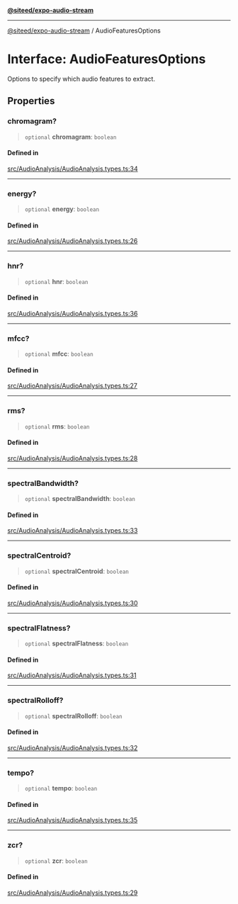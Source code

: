 [**@siteed/expo-audio-stream**](../README.md)

***

[@siteed/expo-audio-stream](../README.md) / AudioFeaturesOptions

# Interface: AudioFeaturesOptions

Options to specify which audio features to extract.

## Properties

### chromagram?

> `optional` **chromagram**: `boolean`

#### Defined in

[src/AudioAnalysis/AudioAnalysis.types.ts:34](https://github.com/deeeed/expo-audio-stream/blob/93d9cba0579dfa339ab3318d5964fcefc2783240/packages/expo-audio-stream/src/AudioAnalysis/AudioAnalysis.types.ts#L34)

***

### energy?

> `optional` **energy**: `boolean`

#### Defined in

[src/AudioAnalysis/AudioAnalysis.types.ts:26](https://github.com/deeeed/expo-audio-stream/blob/93d9cba0579dfa339ab3318d5964fcefc2783240/packages/expo-audio-stream/src/AudioAnalysis/AudioAnalysis.types.ts#L26)

***

### hnr?

> `optional` **hnr**: `boolean`

#### Defined in

[src/AudioAnalysis/AudioAnalysis.types.ts:36](https://github.com/deeeed/expo-audio-stream/blob/93d9cba0579dfa339ab3318d5964fcefc2783240/packages/expo-audio-stream/src/AudioAnalysis/AudioAnalysis.types.ts#L36)

***

### mfcc?

> `optional` **mfcc**: `boolean`

#### Defined in

[src/AudioAnalysis/AudioAnalysis.types.ts:27](https://github.com/deeeed/expo-audio-stream/blob/93d9cba0579dfa339ab3318d5964fcefc2783240/packages/expo-audio-stream/src/AudioAnalysis/AudioAnalysis.types.ts#L27)

***

### rms?

> `optional` **rms**: `boolean`

#### Defined in

[src/AudioAnalysis/AudioAnalysis.types.ts:28](https://github.com/deeeed/expo-audio-stream/blob/93d9cba0579dfa339ab3318d5964fcefc2783240/packages/expo-audio-stream/src/AudioAnalysis/AudioAnalysis.types.ts#L28)

***

### spectralBandwidth?

> `optional` **spectralBandwidth**: `boolean`

#### Defined in

[src/AudioAnalysis/AudioAnalysis.types.ts:33](https://github.com/deeeed/expo-audio-stream/blob/93d9cba0579dfa339ab3318d5964fcefc2783240/packages/expo-audio-stream/src/AudioAnalysis/AudioAnalysis.types.ts#L33)

***

### spectralCentroid?

> `optional` **spectralCentroid**: `boolean`

#### Defined in

[src/AudioAnalysis/AudioAnalysis.types.ts:30](https://github.com/deeeed/expo-audio-stream/blob/93d9cba0579dfa339ab3318d5964fcefc2783240/packages/expo-audio-stream/src/AudioAnalysis/AudioAnalysis.types.ts#L30)

***

### spectralFlatness?

> `optional` **spectralFlatness**: `boolean`

#### Defined in

[src/AudioAnalysis/AudioAnalysis.types.ts:31](https://github.com/deeeed/expo-audio-stream/blob/93d9cba0579dfa339ab3318d5964fcefc2783240/packages/expo-audio-stream/src/AudioAnalysis/AudioAnalysis.types.ts#L31)

***

### spectralRolloff?

> `optional` **spectralRolloff**: `boolean`

#### Defined in

[src/AudioAnalysis/AudioAnalysis.types.ts:32](https://github.com/deeeed/expo-audio-stream/blob/93d9cba0579dfa339ab3318d5964fcefc2783240/packages/expo-audio-stream/src/AudioAnalysis/AudioAnalysis.types.ts#L32)

***

### tempo?

> `optional` **tempo**: `boolean`

#### Defined in

[src/AudioAnalysis/AudioAnalysis.types.ts:35](https://github.com/deeeed/expo-audio-stream/blob/93d9cba0579dfa339ab3318d5964fcefc2783240/packages/expo-audio-stream/src/AudioAnalysis/AudioAnalysis.types.ts#L35)

***

### zcr?

> `optional` **zcr**: `boolean`

#### Defined in

[src/AudioAnalysis/AudioAnalysis.types.ts:29](https://github.com/deeeed/expo-audio-stream/blob/93d9cba0579dfa339ab3318d5964fcefc2783240/packages/expo-audio-stream/src/AudioAnalysis/AudioAnalysis.types.ts#L29)
